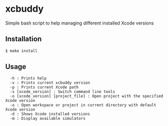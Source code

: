 # xcbuddy

Simple bash script to help managing different installed Xcode versions

## Installation

```bash
$ make install
```

## Usage

```
  -h : Prints help
  -v : Prints current xcbuddy version
  -p : Prints current Xcode path
  -s [xcode_version] : Switch command line tools
  -o [xcode_version] [project_file] : Open project with the specified Xcode version
  -o : Open workspace or project in current directory with default Xcode version
  -d : Shows Xcode installed versions
  -m : Display available simulators
```
